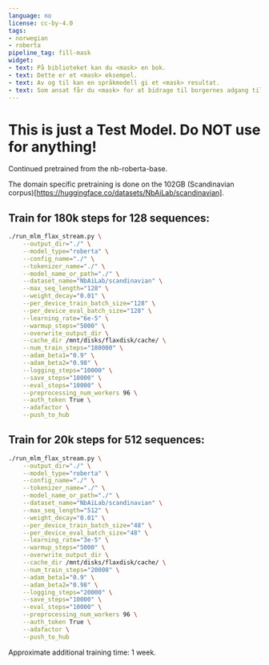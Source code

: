 ```yaml
---
language: no
license: cc-by-4.0
tags:
- norwegian
- roberta
pipeline_tag: fill-mask
widget:
- text: På biblioteket kan du <mask> en bok.
- text: Dette er et <mask> eksempel.
- text: Av og til kan en språkmodell gi et <mask> resultat. 
- text: Som ansat får du <mask> for at bidrage til borgernes adgang til dansk kulturarv, til forskning og til samfundets demokratiske udvikling.
---
```


# This is just a Test Model. Do NOT use for anything! 

Continued pretrained from the nb-roberta-base.

The domain specific pretraining is done on the 102GB (Scandinavian corpus)[https://huggingface.co/datasets/NbAiLab/scandinavian].

## Train for 180k steps for 128 sequences:
```bash
./run_mlm_flax_stream.py \
    --output_dir="./" \
    --model_type="roberta" \
    --config_name="./" \
    --tokenizer_name="./" \
    --model_name_or_path="./" \
    --dataset_name="NbAiLab/scandinavian" \
    --max_seq_length="128" \
    --weight_decay="0.01" \
    --per_device_train_batch_size="128" \
    --per_device_eval_batch_size="128" \
    --learning_rate="6e-5" \
    --warmup_steps="5000" \
    --overwrite_output_dir \
    --cache_dir /mnt/disks/flaxdisk/cache/ \
    --num_train_steps="180000" \
    --adam_beta1="0.9" \
    --adam_beta2="0.98" \
    --logging_steps="10000" \
    --save_steps="10000" \
    --eval_steps="10000" \
    --preprocessing_num_workers 96 \
    --auth_token True \
    --adafactor \
    --push_to_hub
```
## Train for 20k steps for 512 sequences:
```bash
./run_mlm_flax_stream.py \
    --output_dir="./" \
    --model_type="roberta" \
    --config_name="./" \
    --tokenizer_name="./" \
    --model_name_or_path="./" \
    --dataset_name="NbAiLab/scandinavian" \
    --max_seq_length="512" \
    --weight_decay="0.01" \
    --per_device_train_batch_size="48" \
    --per_device_eval_batch_size="48" \
    --learning_rate="3e-5" \
    --warmup_steps="5000" \
    --overwrite_output_dir \
    --cache_dir /mnt/disks/flaxdisk/cache/ \
    --num_train_steps="20000" \
    --adam_beta1="0.9" \
    --adam_beta2="0.98" \
    --logging_steps="20000" \
    --save_steps="10000" \
    --eval_steps="10000" \
    --preprocessing_num_workers 96 \
    --auth_token True \
    --adafactor \
    --push_to_hub
```



Approximate additional training time: 1 week.
  
 

